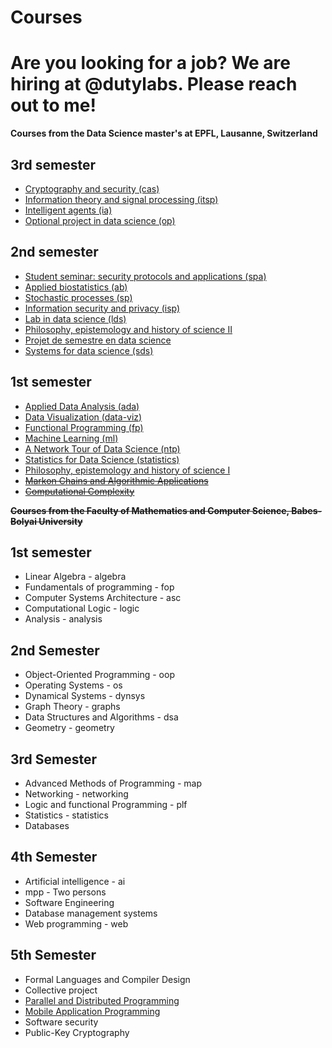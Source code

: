 # Courses

# Are you looking for a job? We are hiring at @dutylabs. Please reach out to me!


**Courses from the Data Science master's at EPFL, Lausanne, Switzerland**

## 3rd semester

* [Cryptography and security (cas)](https://edu.epfl.ch/coursebook/en/cryptography-and-security-COM-401)
* [Information theory and signal processing (itsp)](https://edu.epfl.ch/coursebook/en/information-theory-and-signal-processing-COM-406)
* [Intelligent agents (ia)](https://edu.epfl.ch/coursebook/en/intelligent-agents-CS-430)
* [Optional project in data science (op)](https://edu.epfl.ch/coursebook/en/optional-project-in-data-science-COM-508)

## 2nd semester

* [Student seminar: security protocols and applications (spa)](http://edu.epfl.ch/coursebook/en/student-seminar-security-protocols-and-applications-COM-506)
* [Applied biostatistics (ab)](https://edu.epfl.ch/coursebook/fr/applied-biostatistics-MATH-493)
* [Stochastic processes (sp)](https://edu.epfl.ch/coursebook/en/stochastic-processes-MATH-332)
* [Information security and privacy (isp)](https://edu.epfl.ch/coursebook/en/information-security-and-privacy-COM-402)
* [Lab in data science (lds)](https://edu.epfl.ch/coursebook/fr/lab-in-data-science-EE-490-H)
* [Philosophy, epistemology and history of science II](http://edu.epfl.ch/coursebook/en/philosophy-epistemology-and-history-of-science-ii-HUM-417-B)
* [Projet de semestre en data science](https://ic.epfl.ch/semester_project)
* [Systems for data science (sds)](http://edu.epfl.ch/coursebook/en/systems-for-data-science-CS-449)

## 1st semester

* [Applied Data Analysis (ada)](https://edu.epfl.ch/coursebook/en/applied-data-analysis-CS-401)
* [Data Visualization (data-viz)](https://edu.epfl.ch/coursebook/en/data-visualization-COM-480)
* [Functional Programming (fp)](https://edu.epfl.ch/coursebook/en/functional-programming-CS-210)
* [Machine Learning (ml)](https://edu.epfl.ch/coursebook/en/machine-learning-CS-433)
* [A Network Tour of Data Science (ntp)](https://edu.epfl.ch/coursebook/en/a-network-tour-of-data-science-EE-558)
* [Statistics for Data Science (statistics)](http://smat.epfl.ch/courses/datasci.php)
* [Philosophy, epistemology and history of science I](http://edu.epfl.ch/coursebook/en/philosophy-epistemology-and-history-of-science-i-HUM-417-A)
* ~~[Markon Chains and Algorithmic Applications](https://edu.epfl.ch/coursebook/en/markov-chains-and-algorithmic-applications-COM-516)~~
* ~~[Computational Complexity](https://edu.epfl.ch/coursebook/en/computational-complexity-CS-524)~~

~~**Courses from the Faculty of Mathematics and Computer Science, Babes-Bolyai University**~~

## 1st semester

* Linear Algebra - algebra
* Fundamentals of programming - fop
* Computer Systems Architecture - asc
* Computational Logic - logic
* Analysis - analysis

## 2nd Semester

* Object-Oriented Programming - oop
* Operating Systems - os
* Dynamical Systems - dynsys
* Graph Theory - graphs
* Data Structures and Algorithms - dsa
* Geometry - geometry

## 3rd Semester

* Advanced Methods of Programming - map
* Networking - networking
* Logic and functional Programming - plf
* Statistics - statistics
* Databases

## 4th Semester

* Artificial intelligence - ai
* mpp - Two persons
* Software Engineering
* Database management systems
* Web programming - web

## 5th Semester
* Formal Languages and Compiler Design
* Collective project
* [Parallel and Distributed Programming](http://www.cs.ubbcluj.ro/~rlupsa/edu/pdp/)
* [Mobile Application Programming](http://www.cs.ubbcluj.ro/~dan/ma/index.html)
* Software security
* Public-Key Cryptography

